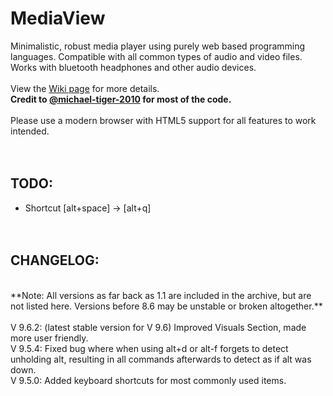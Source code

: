 # MediaView
Minimalistic, robust media player using purely web based programming languages. Compatible with all common types of audio and video files. Works with bluetooth headphones and other audio devices.
<br><br>View the <a href="https://github.com/RJRock12/MediaView/wiki">Wiki page</a> for more details.<br>
**Credit to <a href="https://github.com/michael-tiger-2010">@michael-tiger-2010</a> for most of the code.**<br>
<br>
Please use a modern browser with HTML5 support for all features to work intended.<br>
<br><br>
## TODO: <br>
- Shortcut [alt+space] -> [alt+q]<br>
<br><br>
## CHANGELOG:<br>
<br>
**Note: All versions as far back as 1.1 are included in the archive, but are not listed here. Versions before 8.6 may be unstable or broken altogether.**<br><br>
V 9.6.2: (latest stable version for V 9.6) Improved Visuals Section, made more user friendly.<br>
V 9.5.4: Fixed bug where when using alt+d or alt-f forgets to detect unholding alt, resulting in all commands afterwards to detect as if alt was down.<br>
V 9.5.0: Added keyboard shortcuts for most commonly used items.<br>
